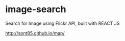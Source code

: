# image-search
Search for Image using Flickr API, built with REACT JS

http://sont85.github.io/map/
